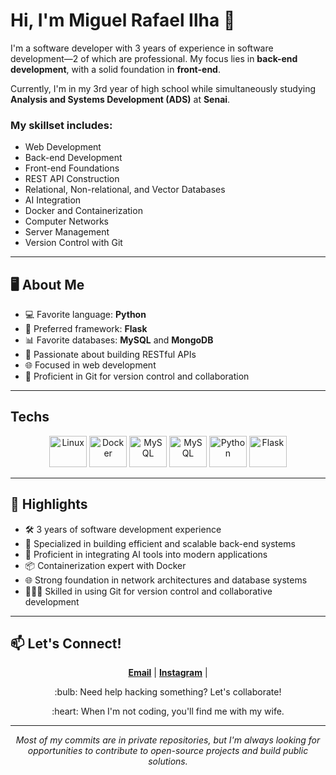 # Hi, I'm Miguel Rafael Ilha 👋

I'm a software developer with 3 years of experience in software development—2 of which are professional. My focus lies in **back-end development**, with a solid foundation in **front-end**.

Currently, I'm in my 3rd year of high school while simultaneously studying **Analysis and Systems Development (ADS)** at **Senai**.

### My skillset includes:
- Web Development
- Back-end Development
- Front-end Foundations
- REST API Construction
- Relational, Non-relational, and Vector Databases
- AI Integration
- Docker and Containerization
- Computer Networks
- Server Management
- Version Control with Git

---

## 🖥️ About Me
- 💻 Favorite language: **Python**
- 🌟 Preferred framework: **Flask**
- 📊 Favorite databases: **MySQL** and **MongoDB**
- 🤖 Passionate about building RESTful APIs
- 🌐 Focused in web development
- 🔧 Proficient in Git for version control and collaboration

---

## Techs

<div align="center">
  <img src="https://upload.wikimedia.org/wikipedia/commons/thumb/a/ab/Linux_Logo_in_Linux_Libertine_Font.svg/1200px-Linux_Logo_in_Linux_Libertine_Font.svg.png" alt="Linux" width="60" height="50">
  <img src="https://www.svgrepo.com/show/448401/docker.svg" alt="Docker" width="60" height="50">
  <img src="https://www.svgrepo.com/show/342044/mongodb.svg" alt="MySQL" width="60" height="50">
  <img src="https://icons.veryicon.com/png/o/miscellaneous/gwidc_1/mysql-2.png" alt="MySQL" width="60" height="50">
  <img src="https://raw.githubusercontent.com/hwkr/BitIcon/master/svg/python.svg" alt="Python" width="60" height="50">
  <img src="https://www.svgrepo.com/show/473611/flask.svg" alt="Flask" width="60" height="50">
</div>

---

## 🌟 Highlights
- 🛠️ 3 years of software development experience
- 🚀 Specialized in building efficient and scalable back-end systems
- 🔗 Proficient in integrating AI tools into modern applications
- 📦 Containerization expert with Docker
- 🌐 Strong foundation in network architectures and database systems
- 🧑‍🤝‍🧑 Skilled in using Git for version control and collaborative development

---

## :mailbox: Let's Connect!

<p align="center">
  <a href="malito:miguel@isla.software"><strong>Email</strong></a> |
  <a href="https://www.instagram.com/miggxell"><strong>Instagram</strong></a> |
</p>

<p align="center">:bulb: Need help hacking something? Let's collaborate!</p>

<p align="center">:heart: When I'm not coding, you'll find me with my wife.</p>

---

<p align="center"><i>Most of my commits are in private repositories, but I'm always looking for opportunities to contribute to open-source projects and build public solutions.</i></p>
